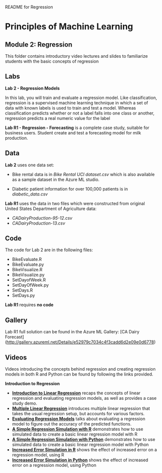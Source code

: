 README for Regression
# Principles of Machine Learning 
## Module 2: Regression

This folder contains introductory video lectures and slides to familiarize students with the basic concepts of regression 

## Labs

**Lab 2 - Regression Models** 

In this lab, you will train and evaluate a regression model. Like classification, regression is a supervised
machine learning technique in which a set of data with known labels is used to train and test a model.
Whereas classification predicts whether or not a label falls into one class or another, regression predicts
a real numeric value for the label

**Lab R1 - Regression - Forecasting** is a complete case study, suitable for business users. Student create and test a forecasting model for milk production.

## Data

**Lab 2** uses one data set:

- Bike rental data is in *Bike Rental UCI dataset.csv* which is also available as a sample dataset in the Azure ML studio.

- Diabetic patient information for over 100,000 patients is in *diabetic_data.csv*

**Lab R1** uses the data in two files which were constructed from original United States Department of Agriculture data:
- *CADairyProduction-95-12.csv*
- *CADairyProduction-13.csv*

## Code

The code for Lab 2 are in the following files:

- BikeEvaluate.R
- BikeEvaluate.py
- BikeVisualize.R
- BikeVisualize.py
- SetDayofWeek.R
- SetDayOfWeek.py
- SetDays.R
- SetDays.py

**Lab R1** requires **no code**

## Gallery

Lab R1 full solution can be found in the Azure ML Gallery:
[CA Dairy Forecast] (http://gallery.azureml.net/Details/e52979c7034c4f3cadd6d2e09e0d6778)

## Videos  

Videos introducing the concepts behind regression and creating regression models in both R and Python can be found by following the links provided. 

**Introduction to Regression**

- **[Introduction to Linear Regression](https://youtu.be/VLEuvTFwSjE)** recaps the concepts of linear regression and evaluating regression models, as well as provides a case study demo.
- **[Multiple Linear Regression](https://youtu.be/W-Cy7DqM7rk)** introduces multiple linear regression that takes the usual regression setup, but accounts for various factors. 
- **[Evaluating Regression Models](https://youtu.be/k-KZ6UdYf44)** talks about evaluating a regression model to figure out the accuracy of the predicted functions. 
- **[A Simple Regression Simulation with R](https://youtu.be/w_N4RQRJyF4)** demonstrates how to use simulated data to create a basic linear regression model with R
- **[A Simple Regression Simulation with Python](https://youtu.be/XSaU1sHzVdU)** demonstrates how to use simulated data to create a basic linear regression model with Python
- **[Increased Error Simulation in R](https://youtu.be/8nIxlYvdCWw)** shows the effect of increased error on a regression model, using R 
- **[Increased Error Simulation in Python](https://youtu.be/9V9AxseRGw4)** shows the effect of increased error on a regression model, using Python 





